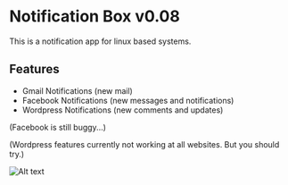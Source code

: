 Notification Box v0.08
================
This is a notification app for linux based systems. 

Features
-----------------
<ul>
<li>Gmail Notifications (new mail)</li>
<li>Facebook Notifications (new messages and notifications)</li>
<li>Wordpress Notifications (new comments and updates)</li>
</ul>
(Facebook is still buggy...)

(Wordpress features currently not working at all websites. But you should try.)

![Alt text](http://i59.tinypic.com/qq6ba1.png "Notification Box")